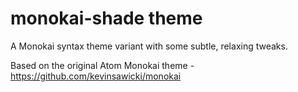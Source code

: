 # monokai-shade theme

A Monokai syntax theme variant with some subtle, relaxing tweaks.

Based on the original Atom Monokai theme - https://github.com/kevinsawicki/monokai
